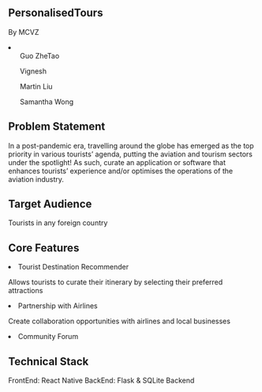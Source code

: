 ## PersonalisedTours

By MCVZ 
<li>
    <ul>Guo ZheTao</ul>
    <ul>Vignesh</ul>
    <ul>Martin Liu</ul>
    <ul>Samantha Wong</ul>
</li>

## Problem Statement
In a post-pandemic era, travelling around the globe has emerged as the top priority in various tourists’ agenda, putting the aviation and tourism sectors under the spotlight! As such, curate an application or software that enhances tourists’ experience and/or optimises the operations of the aviation industry.

## Target Audience 

Tourists in any foreign country 

## Core Features 

<li> Tourist Destination Recommender </li>

Allows tourists to curate their itinerary by selecting their preferred attractions

<li> Partnership with Airlines </li>

Create collaboration opportunities with airlines and local businesses 

<li> Community Forum </li>

## Technical Stack

FrontEnd: React Native 
BackEnd: Flask & SQLite Backend

